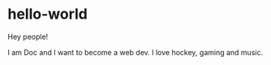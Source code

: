 # hello-world
Hey people!

I am Doc and I want to become a web dev. I love hockey, gaming and music.
